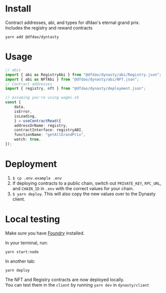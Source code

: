
# Install

Contract addresses, abi, and types for dfdao's eternal grand prix.  
Includes the registry and reward contracts
```
yarn add @dfdao/dyntasty
```

# Usage

```ts
// abis
import { abi as RegistryAbi } from "@dfdao/dynasty/abi/Registry.json";
import { abi as NFTAbi } from "@dfdao/dynasty/abi/NFT.json";
// Contract addresses
import { registry, nft } from "@dfdao/dynasty/deployment.json";

// assuming you're using wagmi.sh
const {
    data,
    isError,
    isLoading,
	} = useContractRead({
    addressOrName: registry,
    contractInterface: registryABI,
    functionName: "getAllGrandPrix",
    watch: true,
});
```

# Deployment 
1. `$ cp .env.example .env`
2. If deploying contracts to a public chain, switch out `PRIVATE_KEY`, `RPC_URL`, and `CHAIN_ID` in `.env` with the correct values for your chain.
3. `$ yarn deploy`. This will also copy the new values over to the Dynasty client.

# Local testing
Make sure you have [Foundry](https://github.com/foundry-rs/foundry) installed.

In your terminal, run:

```
yarn start:node
```

In another tab:

```
yarn deploy
```
The NFT and Registry contracts are now deployed locally.  
You can test them in the `client` by running `yarn dev` in `dynasty/client`